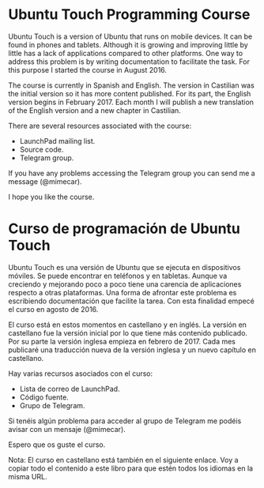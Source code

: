 # Ubuntu Touch Programming Course
Ubuntu Touch is a version of Ubuntu that runs on mobile devices. It can be found in phones and tablets. Although it is growing and improving little by little has a lack of applications compared to other platforms. One way to address this problem is by writing documentation to facilitate the task. For this purpose I started the course in August 2016.

The course is currently in Spanish and English. The version in Castilian was the initial version so it has more content published. For its part, the English version begins in February 2017. Each month I will publish a new translation of the English version and a new chapter in Castilian.

There are several resources associated with the course:
- LaunchPad mailing list.
- Source code.
- Telegram group.

If you have any problems accessing the Telegram group you can send me a message (@mimecar).

I hope you like the course.

# Curso de programación de Ubuntu Touch
Ubuntu Touch es una versión de Ubuntu que se ejecuta en dispositivos móviles. Se puede encontrar en teléfonos y en tabletas. Aunque va creciendo y mejorando poco a poco tiene una carencia de aplicaciones respecto a otras plataformas. Una forma de afrontar este problema es escribiendo documentación que facilite la tarea. Con esta finalidad empecé el curso en agosto de 2016.

El curso está en estos momentos en castellano y en inglés. La versión en castellano fue la versión inicial por lo que tiene más contenido publicado. Por su parte la versión inglesa empieza en febrero de 2017. Cada mes publicaré una traducción nueva de la versión inglesa y un nuevo capítulo en castellano.

Hay varias recursos asociados con el curso:
- Lista de correo de LaunchPad.
- Código fuente.
- Grupo de Telegram.

Si tenéis algún problema para acceder al grupo de Telegram me podéis avisar con un mensaje (@mimecar).

Espero que os guste el curso.

Nota: El curso en castellano está también en el siguiente enlace. Voy a copiar todo el contenido a este libro para que estén todos los idiomas en la misma URL.
